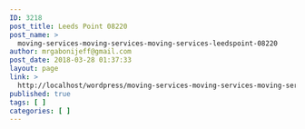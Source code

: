 ```yaml
---
ID: 3218
post_title: Leeds Point 08220
post_name: >
  moving-services-moving-services-moving-services-leedspoint-08220
author: mrgabonijeff@gmail.com
post_date: 2018-03-28 01:37:33
layout: page
link: >
  http://localhost/wordpress/moving-services-moving-services-moving-services-leedspoint-08220/
published: true
tags: [ ]
categories: [ ]
---
```


